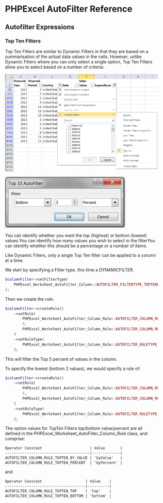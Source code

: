 # PHPExcel AutoFilter Reference 


## Autofilter Expressions

### Top Ten Filters

Top Ten Filters are similar to Dynamic Filters in that they are based on a summarisation of the actual data values in the cells. However, unlike Dynamic Filters where you can only select a single option, Top Ten Filters allow you to select based on a number of criteria:

![04-05-custom-topten-1.png](./images/04-05-topten-autofilter-1.png "")

![04-05-custom-topten-2.png](./images/04-05-topten-autofilter-2.png "")

You can identify whether you want the top (highest) or bottom (lowest) values.You can identify how many values you wish to select in the filterYou can identify whether this should be a percentage or a number of items.

Like Dynamic Filters, only a single Top Ten filter can be applied to a column at a time.

We start by specifying a Filter type, this time a DYNAMICFILTER.

```php
$columnFilter->setFilterType(
    PHPExcel_Worksheet_AutoFilter_Column::AUTOFILTER_FILTERTYPE_TOPTENFILTER
);
```

Then we create the rule:

```php
$columnFilter->createRule()
    ->setRule(
        PHPExcel_Worksheet_AutoFilter_Column_Rule::AUTOFILTER_COLUMN_RULE_TOPTEN_PERCENT,
        5,
        PHPExcel_Worksheet_AutoFilter_Column_Rule::AUTOFILTER_COLUMN_RULE_TOPTEN_TOP
    )
    ->setRuleType(
        PHPExcel_Worksheet_AutoFilter_Column_Rule::AUTOFILTER_RULETYPE_TOPTENFILTER
    );
```

This will filter the Top 5 percent of values in the column.

To specify the lowest (bottom 2 values), we would specify a rule of:

```php
$columnFilter->createRule()
    ->setRule(
        PHPExcel_Worksheet_AutoFilter_Column_Rule::AUTOFILTER_COLUMN_RULE_TOPTEN_BY_VALUE,
        5,
        PHPExcel_Worksheet_AutoFilter_Column_Rule::AUTOFILTER_COLUMN_RULE_TOPTEN_BOTTOM
    )
    ->setRuleType(
        PHPExcel_Worksheet_AutoFilter_Column_Rule::AUTOFILTER_RULETYPE_TOPTENFILTER
    );
```

The option values for TopTen Filters top/bottom value/percent are all defined in the PHPExcel_Worksheet_AutoFilter_Column_Rule class, and comprise:

    Operator Constant                      | Value       |
    ---------------------------------------|-------------|
    AUTOFILTER_COLUMN_RULE_TOPTEN_BY_VALUE | 'byValue'   |
    AUTOFILTER_COLUMN_RULE_TOPTEN_PERCENT  | 'byPercent' |

and

    Operator Constant                    | Value    |
    -------------------------------------|----------|
    AUTOFILTER_COLUMN_RULE_TOPTEN_TOP    | 'top'    |
    AUTOFILTER_COLUMN_RULE_TOPTEN_BOTTOM | 'bottom' |
